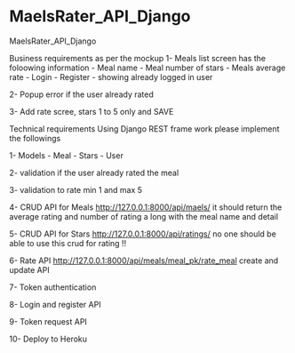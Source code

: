 # MaelsRater_API_Django
MaelsRater_API_Django

Business requirements as per the mockup
1- Meals list screen has the foloowing information - Meal name - Meal number of stars - Meals average rate - Login - Register - showing already logged in user

2- Popup error if the user already rated

3- Add rate scree, stars 1 to 5 only and SAVE

Technical requirements
Using Django REST frame work please implement the followings

1- Models - Meal - Stars - User

2- validation if the user already rated the meal

3- validation to rate min 1 and max 5

4- CRUD API for Meals http://127.0.0.1:8000/api/maels/ it should return the average rating and number of rating a long with the meal name and detail

5- CRUD API for Stars http://127.0.0.1:8000/api/ratings/ no one should be able to use this crud for rating !!

6- Rate API http://127.0.0.1:8000/api/meals/meal_pk/rate_meal create and update API

7- Token authentication

8- Login and register API

9- Token request API

10- Deploy to Heroku